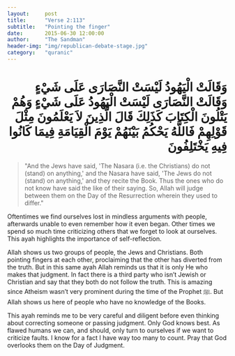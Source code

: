 ```yaml
---
layout:     post
title:      "Verse 2:113"
subtitle:   "Pointing the finger"
date:       2015-06-30 12:00:00
author:     "The Sandman"
header-img: "img/republican-debate-stage.jpg"
category:   "quranic"
---
```


<h1 style="text-align:right">وَقَالَتْ الْيَهُودُ لَيْسَتْ النَّصَارَى عَلَى شَيْءٍ وَقَالَتْ النَّصَارَى لَيْسَتْ الْيَهُودُ عَلَى شَيْءٍ وَهُمْ يَتْلُونَ الْكِتَابَ كَذَلِكَ قَالَ الَّذِينَ لاَ يَعْلَمُونَ مِثْلَ قَوْلِهِمْ فَاللَّهُ يَحْكُمُ بَيْنَهُمْ يَوْمَ الْقِيَامَةِ فِيمَا كَانُوا فِيهِ يَخْتَلِفُونَ</h1>

<blockquote>"And the Jews have said, 'The Nasara (i.e. the Christians) do not (stand) on anything,' and the Nasara have said, 'The Jews do not (stand) on anything,' and they recite the Book. Thus the ones who do not know have said the like of their saying. So, Allah will judge between them on the Day of the Resurrection wherein they used to differ."</blockquote>

<p>Oftentimes we find ourselves lost in mindless arguments with people, afterwards unable to even remember how it even began. Other times we spend so much time criticizing others that we forget to look at ourselves. This ayah highlights the importance of self-reflection.</p>

<p>Allah shows us two groups of people, the Jews and Christians. Both pointing fingers at each other, proclaiming that the other has diverted from the truth. But in this same ayah Allah reminds us that it is only He who makes that judgment. In fact there is a third party who isn’t Jewish or Christian and say that they both do not follow the truth. This is amazing since Atheism wasn’t very prominent during the time of the Prophet ﷺ. But Allah shows us here of people who have no knowledge of the Books.</p>

<p>This ayah reminds me to be very careful and diligent before even thinking about correcting someone or passing judgment. Only God knows best. As flawed humans we can, and should, only turn to ourselves if we want to criticize faults. I know for a fact I have way too many to count. Pray that God overlooks them on the Day of Judgment.</p>